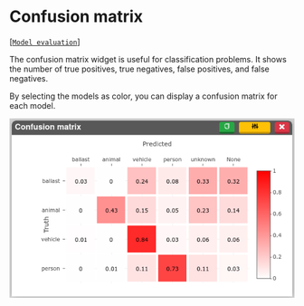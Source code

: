 # Confusion matrix

<!-- [[`Bias detection`](../README.md#bias-detection)]
[[`Anomaly detection`](../README.md#anomaly-detection)]
[[`Data selection`](../README.md#data-selection)] -->
[[`Model evaluation`](../README.md#model-evaluation)]

The confusion matrix widget is useful for classification problems. It shows the number of true positives, true negatives, false positives, and false negatives.

By selecting the models as color, you can display a confusion matrix for each model.

![](./main.png)

<!-- **How to use the widget** -->

<!-- <img src="./0.png" width="80%"/> -->
